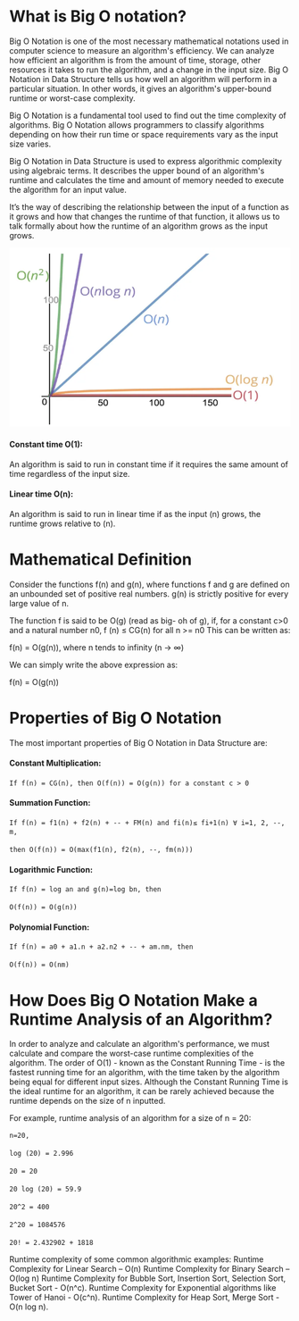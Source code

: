 # What is Big O notation?

Big O Notation is one of the most necessary mathematical notations used in computer science to measure an algorithm's efficiency. We can analyze how efficient an algorithm is from the amount of time, storage, other resources it takes to run the algorithm, and a change in the input size. Big O Notation in Data Structure tells us how well an algorithm will perform in a particular situation. In other words, it gives an algorithm's upper-bound runtime or worst-case complexity.

Big O Notation is a fundamental tool used to find out the time complexity of algorithms. Big O Notation allows programmers to classify algorithms depending on how their run time or space requirements vary as the input size varies.

Big O Notation in Data Structure is used to express algorithmic complexity using algebraic terms. It describes the upper bound of an algorithm's runtime and calculates the time and amount of memory needed to execute the algorithm for an input value.

It’s the way of describing the relationship between the input of a function as it grows and how that changes the runtime of that function, it allows us to talk formally about how the runtime of an algorithm grows as the input grows.

![plot](./BigO.webp)

#### Constant time O(1):

An algorithm is said to run in constant time if it requires the same amount of time regardless of the input size.

#### Linear time O(n):

An algorithm is said to run in linear time if as the input (n) grows, the runtime grows relative to (n).

# Mathematical Definition

Consider the functions f(n) and g(n), where functions f and g are defined on an unbounded set of positive real numbers. g(n) is strictly positive for every large value of n.

The function f is said to be O(g) (read as big- oh of g), if, for a constant c>0 and a natural number n0, f (n) ≤ CG(n) for all n >= n0
This can be written as:

f(n) = O(g(n)), where n tends to infinity (n → ∞)

We can simply write the above expression as:

f(n) = O(g(n))

# Properties of Big O Notation

The most important properties of Big O Notation in Data Structure are:

#### Constant Multiplication:

    If f(n) = CG(n), then O(f(n)) = O(g(n)) for a constant c > 0

#### Summation Function:

    If f(n) = f1(n) + f2(n) + -- + FM(n) and fi(n)≤ fi+1(n) ∀ i=1, 2, --, m,

    then O(f(n)) = O(max(f1(n), f2(n), --, fm(n)))

#### Logarithmic Function:

    If f(n) = log an and g(n)=log bn, then

    O(f(n)) = O(g(n))

#### Polynomial Function:

    If f(n) = a0 + a1.n + a2.n2 + -- + am.nm, then

    O(f(n)) = O(nm)

# How Does Big O Notation Make a Runtime Analysis of an Algorithm?

In order to analyze and calculate an algorithm's performance, we must calculate and compare the worst-case runtime complexities of the algorithm. The order of O(1) - known as the Constant Running Time - is the fastest running time for an algorithm, with the time taken by the algorithm being equal for different input sizes. Although the Constant Running Time is the ideal runtime for an algorithm, it can be rarely achieved because the runtime depends on the size of n inputted.

For example, runtime analysis of an algorithm for a size of n = 20:

    n=20,

    log (20) = 2.996

    20 = 20

    20 log (20) = 59.9

    20^2 = 400

    2^20 = 1084576

    20! = 2.432902 + 1818

Runtime complexity of some common algorithmic examples:
Runtime Complexity for Linear Search – O(n)
Runtime Complexity for Binary Search – O(log n)
Runtime Complexity for Bubble Sort, Insertion Sort, Selection Sort, Bucket Sort - O(n^c).
Runtime Complexity for Exponential algorithms like Tower of Hanoi - O(c^n).
Runtime Complexity for Heap Sort, Merge Sort - O(n log n).

